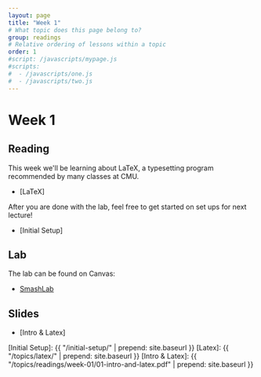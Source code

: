 ```yaml
---
layout: page
title: "Week 1"
# What topic does this page belong to?
group: readings
# Relative ordering of lessons within a topic
order: 1
#script: /javascripts/mypage.js
#scripts:
#  - /javascripts/one.js
#  - /javascripts/two.js
---
```


# Week 1

## Reading

This week we'll be learning about LaTeX, a typesetting program recommended by
many classes at CMU. 

- [LaTeX]

After you are done with the lab, feel free to get started on set ups for next lecture!

- [Initial Setup]

## Lab

The lab can be found on Canvas:

- [SmashLab](https://canvas.cmu.edu/courses/24860/files)

## Slides

- [Intro & Latex]

[Initial Setup]: {{ "/initial-setup/" | prepend: site.baseurl }}
[Latex]: {{ "/topics/latex/"   | prepend: site.baseurl }}
[Intro & Latex]: {{ "/topics/readings/week-01/01-intro-and-latex.pdf" | prepend: site.baseurl }}
